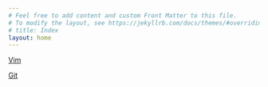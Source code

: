```yaml
---
# Feel free to add content and custom Front Matter to this file.
# To modify the layout, see https://jekyllrb.com/docs/themes/#overriding-theme-defaults
# title: Index
layout: home
---
```


[Vim](vim)

[Git](git)
